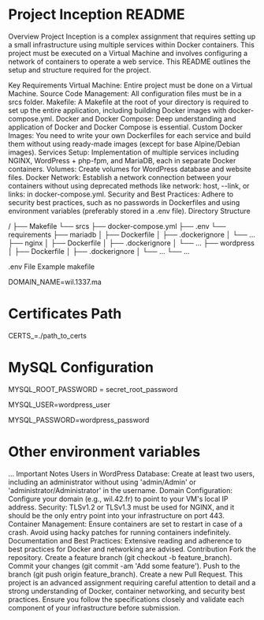 # Project Inception README

Overview
Project Inception is a complex assignment that requires setting up a small infrastructure using multiple services within Docker containers. This project must be executed on a Virtual Machine and involves configuring a network of containers to operate a web service. This README outlines the setup and structure required for the project.

Key Requirements
Virtual Machine: Entire project must be done on a Virtual Machine.
Source Code Management: All configuration files must be in a srcs folder.
Makefile: A Makefile at the root of your directory is required to set up the entire application, including building Docker images with docker-compose.yml.
Docker and Docker Compose: Deep understanding and application of Docker and Docker Compose is essential.
Custom Docker Images: You need to write your own Dockerfiles for each service and build them without using ready-made images (except for base Alpine/Debian images).
Services Setup: Implementation of multiple services including NGINX, WordPress + php-fpm, and MariaDB, each in separate Docker containers.
Volumes: Create volumes for WordPress database and website files.
Docker Network: Establish a network connection between your containers without using deprecated methods like network: host, --link, or links: in docker-compose.yml.
Security and Best Practices: Adhere to security best practices, such as no passwords in Dockerfiles and using environment variables (preferably stored in a .env file).
Directory Structure

/
├── Makefile 
└── srcs
    ├── docker-compose.yml
    ├── .env
    └── requirements
        ├── mariadb
        │   ├── Dockerfile
        │   ├── .dockerignore
        │   └── ...
        ├── nginx
        │   ├── Dockerfile
        │   ├── .dockerignore
        │   └── ...
        ├── wordpress
        │   ├── Dockerfile
        │   ├── .dockerignore
        │   └── ...
        └── ...

.env File Example
makefile

DOMAIN_NAME=wil.1337.ma
# Certificates Path
CERTS_=./path_to_certs
# MySQL Configuration
MYSQL_ROOT_PASSWORD = secret_root_password

MYSQL_USER=wordpress_user

MYSQL_PASSWORD=wordpress_password

# Other environment variables
...
Important Notes
Users in WordPress Database: Create at least two users, including an administrator without using 'admin/Admin' or 'administrator/Administrator' in the username.
Domain Configuration: Configure your domain (e.g., wil.42.fr) to point to your VM's local IP address.
Security: TLSv1.2 or TLSv1.3 must be used for NGINX, and it should be the only entry point into your infrastructure on port 443.
Container Management: Ensure containers are set to restart in case of a crash. Avoid using hacky patches for running containers indefinitely.
Documentation and Best Practices: Extensive reading and adherence to best practices for Docker and networking are advised.
Contribution
Fork the repository.
Create a feature branch (git checkout -b feature_branch).
Commit your changes (git commit -am 'Add some feature').
Push to the branch (git push origin feature_branch).
Create a new Pull Request.
This project is an advanced assignment requiring careful attention to detail and a strong understanding of Docker, container networking, and security best practices. Ensure you follow the specifications closely and validate each component of your infrastructure before submission.
